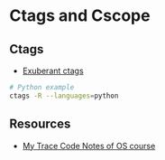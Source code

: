 # Ctags and Cscope

## Ctags

* [Exuberant ctags](http://ctags.sourceforge.net/)

```sh
# Python example
ctags -R --languages=python
```

## Resources

* [My Trace Code Notes of OS course](https://github.com/daviddwlee84/OperatingSystem/blob/master/Notes/TraceCode.md)
